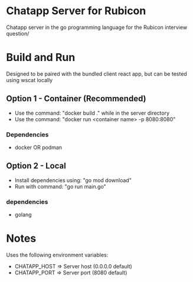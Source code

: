 # Chatapp Server for Rubicon
Chatapp server in the go programming language for the Rubicon interview question/

# Build and Run
Designed to be paired with the bundled client react app, but can be tested using wscat locally

## Option 1 - Container (Recommended)
 - Use the command: "docker build ." while in the server directory
 - Use the command: "docker run \<container name\> -p 8080:8080"

### Dependencies
 - docker OR podman
## Option 2 - Local
 - Install dependencies using: "go mod download"
 - Run with command: "go run main.go"

### dependencies
 - golang

# Notes
Uses the following environment variables:
 - CHATAPP_HOST => Server host (0.0.0.0 default)
 - CHATAPP_PORT => Server port (8080 default)
